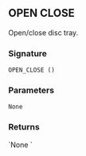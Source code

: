 ## OPEN CLOSE

Open/close disc tray.


### Signature

`OPEN_CLOSE ()`


### Parameters

`None`


### Returns

\`None
\`